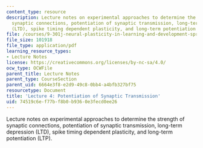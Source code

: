```yaml
---
content_type: resource
description: Lecture notes on experimental approaches to determine the strength of
  synaptic connections, potentiation of synaptic transmission, long-term depression
  (LTD), spike timing dependent plasticity, and long-term potentiation (LTP).
file: /courses/9-301j-neural-plasticity-in-learning-and-development-spring-2002/74519c6ef77bf8b0b9360e3fecd0ee26_lecture_4_Notes.pdf
file_size: 101918
file_type: application/pdf
learning_resource_types:
- Lecture Notes
license: https://creativecommons.org/licenses/by-nc-sa/4.0/
ocw_type: OCWFile
parent_title: Lecture Notes
parent_type: CourseSection
parent_uid: 6664e3f8-e2d9-49c8-0bb4-a4bfb327bf75
resourcetype: Document
title: 'Lecture 4: Potentiation of Synaptic Transmission'
uid: 74519c6e-f77b-f8b0-b936-0e3fecd0ee26
---
```

Lecture notes on experimental approaches to determine the strength of synaptic connections, potentiation of synaptic transmission, long-term depression (LTD), spike timing dependent plasticity, and long-term potentiation (LTP).